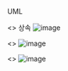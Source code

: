 UML

<<TutorialBase>> 상속
![image](https://github.com/user-attachments/assets/de30018f-527f-495f-88cf-bc982346ff9e)

<<DialogSystem>>
![image](https://github.com/user-attachments/assets/e5baef17-33c3-40b0-913e-efad537eabb9)

<<Tutorial>>
![image](https://github.com/user-attachments/assets/c24c651d-b743-4d1d-9979-12db76d82e6b)

